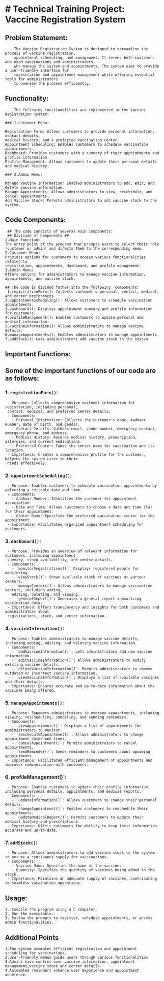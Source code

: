   # # Technical Training Project: Vaccine Registration System

## Problem Statement:
        The Vaccine Registration System is designed to streamline the process of vaccine registration,
        appointment scheduling, and management. It serves both customers who need vaccinations and administrators
        who manage the system and appointments. The system aims to provide a user-friendly interface for
        registration and appointment management while offering essential tools for administrators
        to oversee the process efficiently.
 
## Functionality:
        The following functionalities are implemented in the Vaccine Registration System:

    ### 1.Customer Menu:
    
    Registration Form: Allows customers to provide personal information, contact details,
    medical history, and a preferred vaccination center.
    Appointment Scheduling: Enables customers to schedule vaccination appointments.
    Dashboard: Provides customers with a summary of their appointments and profile information.
    Profile Management: Allows customers to update their personal details and medical history.
    
    ### 2.Admin Menu:
    
    Manage Vaccine Information: Enables administrators to add, edit, and delete vaccine information.
    Manage Appointments: Allows administrators to view, reschedule, and cancel appointments.
    Add Vaccine Stock: Permits administrators to add vaccine stock to the system.


## Code Components:
     ## The code consists of several main components:
     ## Division of Components ##
    1.Main Function: 
    The entry point of the program that prompts users to select their role
    (customer or admin) and directs them to the corresponding menu.
    2.Customer Menu: 
    Provides options for customers to access various functionalities related to 
    registration, appointments, dashboard, and profile management.
    3.Admin Menu: 
    Offers options for administrators to manage vaccine information, appointments, and vaccine stock.
    
    ## The code is divided futher into the following  components:
     1.registrationForm(): Collects customer's personal, contact, medical, and center preferences.
    2.appointmentScheduling(): Allows customers to schedule vaccination appointments.
    3.dashboard(): Displays appointment summary and profile information for customers.
    4.profileManagement(): Enables customers to update personal and medical information.
    5.vaccineInformation(): Allows administrators to manage vaccine details.
    6.manageAppointments(): Enables administrators to manage appointments.
    7.addStock(): Lets administrators add vaccine stock to the system.

## Important Functions:

## Some of the important functions of our code are as follows:

### 1. `registrationForm()`:
     - Purpose: Collects comprehensive customer information for registration, including personal,
     contact, medical, and preferred center details.
     - Components:
       - Personal Information: Collects the customer's name, Aadhaar number, date of birth, and gender.
       - Contact Details: Gathers email, phone number, emergency contact, emergency phone, and address.
       - Medical History: Records medical history, prescription, allergies, and current medications.
       - Preferred Center: Takes the center name for vaccination and its location.
     - Importance: Creates a comprehensive profile for the customer, helping the system cater to their
     needs effectively.

### 2. `appointmentScheduling()`:
     - Purpose: Enables customers to schedule vaccination appointments by selecting a suitable date and time.
     - Components:
       - Aadhaar Number: Identifies the customer for appointment association.
       - Date and Time: Allows customers to choose a date and time slot for their appointment.
       - Center Name: Specifies the preferred vaccination center for the appointment.
     - Importance: Facilitates organized appointment scheduling for customers.

### 3. `dashboard()`:
     - Purpose: Provides an overview of relevant information for customers, including appointment 
     summary, stock availability, and center details.
     - Components:
       - `monitorRegistrations()`: Displays registered people for monitoring.
       - `viewStock()`: Shows available stock of vaccines at various centers.
       - `manageCenters()`: Allows administrators to manage vaccination centers, including adding,
       editing, deleting, and viewing.
       - `generalReport()`: Generates a general report summarizing vaccination data.
     - Importance: Offers transparency and insights for both customers and administrators about
     registrations, stock, and center information.

### 4. `vaccineInformation()`:
     - Purpose: Enables administrators to manage vaccine details, including adding, editing, and deleting vaccine information.
     - Components:
       - `addVaccineInformation()`: Lets administrators add new vaccine information.
       - `editVaccineInformation()`: Allows administrators to modify existing vaccine details.
       - `deleteVaccineInformation()`: Permits administrators to remove outdated or incorrect vaccine information.
       - `viewVaccineInformation()`: Displays a list of available vaccines and their details.
     - Importance: Ensures accurate and up-to-date information about the vaccines being offered.

### 5. `manageAppointments()`:
     - Purpose: Empowers administrators to oversee appointments, including viewing, rescheduling, canceling, and sending reminders.
     - Components:
       - `viewAppointments()`: Displays a list of appointments for administrators to monitor.
       - `rescheduleAppointment()`: Allows administrators to change appointment dates and times.
       - `cancelAppointment()`: Permits administrators to cancel appointments.
       - `sendReminder()`: Sends reminders to customers about upcoming appointments.
     - Importance: Facilitates efficient management of appointments and improves communication with customers.

### 6.  profileManagement()`:
     - Purpose: Enables customers to update their profile information, including personal details, appointments, and medical reports.
     - Components:
       - `updateInformation()`: Allows customers to change their personal details.
       - `changeAppointment()`: Enables customers to reschedule their appointments.
       - `updateMedicalReport()`: Permits customers to update their medical history and prescriptions.
     - Importance: Offers customers the ability to keep their information accurate and up-to-date.

### 7. `addStock()`:
     - Purpose: Allows administrators to add vaccine stock to the system to ensure a continuous supply for vaccinations.
     - Components:
       - Vaccine Name: Specifies the name of the vaccine.
       - Quantity: Specifies the quantity of vaccines being added to the stock.
     - Importance: Maintains an adequate supply of vaccines, contributing to seamless vaccination operations.

## Usage:
    1. Compile the program using a C compiler.
    2. Run the executable.
    3. Follow the prompts to register, schedule appointments, or access admin functionalities.

## Additional Points
    1.The system promotes efficient registration and appointment scheduling for vaccinations.
    2.User-friendly menus guide users through various functionalities.
    3.Admins have control over vaccine information, appointment management,vaccine stock and center details.
    4.Automated reminders enhance user experience and appointment adherence.




